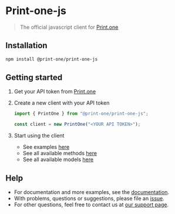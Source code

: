 # Print-one-js

> The official javascript client for [Print.one](https://print.one)

## Installation

```bash
npm install @print-one/print-one-js
```

## Getting started

1. Get your API token from [Print.one](https://portal.print.one/devs/apikeys)
2. Create a new client with your API token

   ```js
   import { PrintOne } from "@print-one/print-one-js";

   const client = new PrintOne("<YOUR API TOKEN>");
   ```

3. Start using the client
   - See examples [here](./Examples)
   - See all available methods [here](./PrintOne)
   - See all available models [here](./Models)

## Help

- For documentation and more examples, see the [documentation](https://github.com/Print-one/print-one-js/wiki).
- With problems, questions or suggestions, please file an [issue](https://github.com/Print-one/print-one-js/issues).
- For other questions, feel free to contact us
  at [our support page](https://printone.atlassian.net/servicedesk/customer/portals).
